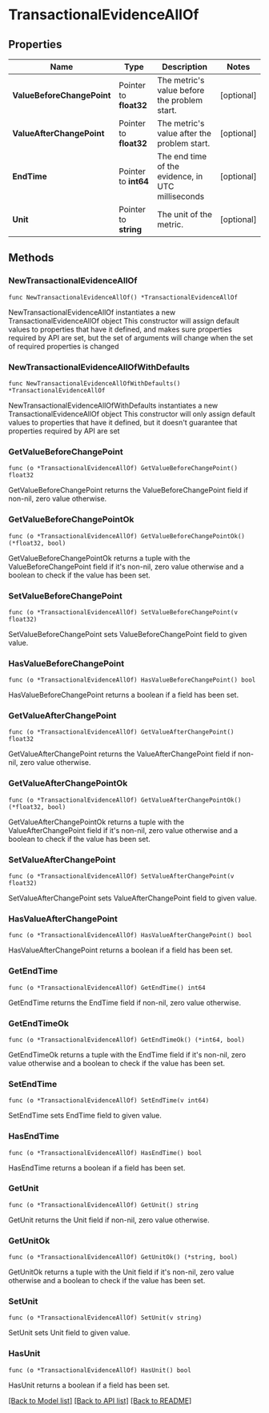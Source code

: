 # TransactionalEvidenceAllOf

## Properties

Name | Type | Description | Notes
------------ | ------------- | ------------- | -------------
**ValueBeforeChangePoint** | Pointer to **float32** | The metric&#39;s value before the problem start. | [optional] 
**ValueAfterChangePoint** | Pointer to **float32** | The metric&#39;s value after the problem start. | [optional] 
**EndTime** | Pointer to **int64** | The end time of the evidence, in UTC milliseconds | [optional] 
**Unit** | Pointer to **string** | The unit of the metric. | [optional] 

## Methods

### NewTransactionalEvidenceAllOf

`func NewTransactionalEvidenceAllOf() *TransactionalEvidenceAllOf`

NewTransactionalEvidenceAllOf instantiates a new TransactionalEvidenceAllOf object
This constructor will assign default values to properties that have it defined,
and makes sure properties required by API are set, but the set of arguments
will change when the set of required properties is changed

### NewTransactionalEvidenceAllOfWithDefaults

`func NewTransactionalEvidenceAllOfWithDefaults() *TransactionalEvidenceAllOf`

NewTransactionalEvidenceAllOfWithDefaults instantiates a new TransactionalEvidenceAllOf object
This constructor will only assign default values to properties that have it defined,
but it doesn't guarantee that properties required by API are set

### GetValueBeforeChangePoint

`func (o *TransactionalEvidenceAllOf) GetValueBeforeChangePoint() float32`

GetValueBeforeChangePoint returns the ValueBeforeChangePoint field if non-nil, zero value otherwise.

### GetValueBeforeChangePointOk

`func (o *TransactionalEvidenceAllOf) GetValueBeforeChangePointOk() (*float32, bool)`

GetValueBeforeChangePointOk returns a tuple with the ValueBeforeChangePoint field if it's non-nil, zero value otherwise
and a boolean to check if the value has been set.

### SetValueBeforeChangePoint

`func (o *TransactionalEvidenceAllOf) SetValueBeforeChangePoint(v float32)`

SetValueBeforeChangePoint sets ValueBeforeChangePoint field to given value.

### HasValueBeforeChangePoint

`func (o *TransactionalEvidenceAllOf) HasValueBeforeChangePoint() bool`

HasValueBeforeChangePoint returns a boolean if a field has been set.

### GetValueAfterChangePoint

`func (o *TransactionalEvidenceAllOf) GetValueAfterChangePoint() float32`

GetValueAfterChangePoint returns the ValueAfterChangePoint field if non-nil, zero value otherwise.

### GetValueAfterChangePointOk

`func (o *TransactionalEvidenceAllOf) GetValueAfterChangePointOk() (*float32, bool)`

GetValueAfterChangePointOk returns a tuple with the ValueAfterChangePoint field if it's non-nil, zero value otherwise
and a boolean to check if the value has been set.

### SetValueAfterChangePoint

`func (o *TransactionalEvidenceAllOf) SetValueAfterChangePoint(v float32)`

SetValueAfterChangePoint sets ValueAfterChangePoint field to given value.

### HasValueAfterChangePoint

`func (o *TransactionalEvidenceAllOf) HasValueAfterChangePoint() bool`

HasValueAfterChangePoint returns a boolean if a field has been set.

### GetEndTime

`func (o *TransactionalEvidenceAllOf) GetEndTime() int64`

GetEndTime returns the EndTime field if non-nil, zero value otherwise.

### GetEndTimeOk

`func (o *TransactionalEvidenceAllOf) GetEndTimeOk() (*int64, bool)`

GetEndTimeOk returns a tuple with the EndTime field if it's non-nil, zero value otherwise
and a boolean to check if the value has been set.

### SetEndTime

`func (o *TransactionalEvidenceAllOf) SetEndTime(v int64)`

SetEndTime sets EndTime field to given value.

### HasEndTime

`func (o *TransactionalEvidenceAllOf) HasEndTime() bool`

HasEndTime returns a boolean if a field has been set.

### GetUnit

`func (o *TransactionalEvidenceAllOf) GetUnit() string`

GetUnit returns the Unit field if non-nil, zero value otherwise.

### GetUnitOk

`func (o *TransactionalEvidenceAllOf) GetUnitOk() (*string, bool)`

GetUnitOk returns a tuple with the Unit field if it's non-nil, zero value otherwise
and a boolean to check if the value has been set.

### SetUnit

`func (o *TransactionalEvidenceAllOf) SetUnit(v string)`

SetUnit sets Unit field to given value.

### HasUnit

`func (o *TransactionalEvidenceAllOf) HasUnit() bool`

HasUnit returns a boolean if a field has been set.


[[Back to Model list]](../README.md#documentation-for-models) [[Back to API list]](../README.md#documentation-for-api-endpoints) [[Back to README]](../README.md)


